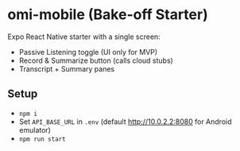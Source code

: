 # omi-mobile (Bake-off Starter)

Expo React Native starter with a single screen:
- Passive Listening toggle (UI only for MVP)
- Record & Summarize button (calls cloud stubs)
- Transcript + Summary panes

## Setup
- `npm i`
- Set `API_BASE_URL` in `.env` (default http://10.0.2.2:8080 for Android emulator)
- `npm run start`

